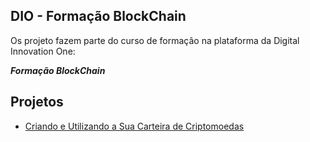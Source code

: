 ## DIO - Formação BlockChain

Os projeto fazem parte do curso de formação na plataforma da Digital Innovation One:

__*Formação BlockChain*__

## Projetos

- [Criando e Utilizando a Sua Carteira de Criptomoedas](./Criando%20e%20Utilizando%20a%20Sua%20Carteira%20de%20Criptomoedas/)